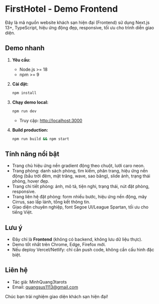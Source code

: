 # FirstHotel - Demo Frontend

Đây là mã nguồn website khách sạn hiện đại (Frontend) sử dụng Next.js 13+, TypeScript, hiệu ứng động đẹp, responsive, tối ưu cho trình diễn giao diện.

## Demo nhanh

1. **Yêu cầu:**
   - Node.js >= 18
   - npm >= 9

2. **Cài đặt:**
   ```bash
   npm install
   ```

3. **Chạy demo local:**
   ```bash
   npm run dev
   ```
   - Truy cập: [http://localhost:3000](http://localhost:3000)

4. **Build production:**
   ```bash
   npm run build && npm start
   ```

## Tính năng nổi bật
- Trang chủ hiệu ứng nền gradient động theo chuột, lưới caro neon.
- Trang phòng: danh sách phòng, tìm kiếm, phân trang, hiệu ứng nền động (bầu trời đêm, mặt trăng, wave, sao băng), slide ảnh, trạng thái phòng, hover đẹp.
- Trang chi tiết phòng: ảnh, mô tả, tiện nghi, trạng thái, nút đặt phòng, responsive.
- Trang liên hệ đặt phòng: form nhiều bước, hiệu ứng nền động, mây Cirrus, sao lấp lánh, tổng kết thông tin.
- Giao diện chuyên nghiệp, font Segoe UI/League Spartan, tối ưu cho tiếng Việt.

## Lưu ý
- Đây chỉ là **Frontend** (không có backend, không lưu dữ liệu thực).
- Demo tốt nhất trên Chrome, Edge, Firefox mới.
- Nếu deploy Vercel/Netlify: chỉ cần push code, không cần cấu hình đặc biệt.

## Liên hệ
- Tác giả: MinhQuang3tarots
- Email: quangsus1113@gmail.com

Chúc bạn trải nghiệm giao diện khách sạn hiện đại!

